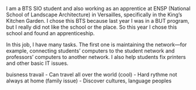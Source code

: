 I am a BTS SIO student and also working as an apprentice at ENSP (National School of Landscape Architecture) in Versailles, specifically in the King’s Kitchen Garden. I chose this BTS because last year I was in a BUT program, but I really did not like the school or the place. So this year I chose this school and found an apprenticeship.

In this job, I have many tasks. The first one is maintaining the network—for example, connecting students’ computers to the student network and professors’ computers to another network. I also help students fix printers and other basic IT issues.


buisness travail
	- Can travel all over the world (cool)
	- Hard rythme not always at home (family issue)
	- Discover cultures, language peoples